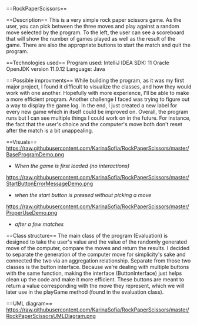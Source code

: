 ==RockPaperScissors==

==Description== 
  This is a very simple rock paper scissors game. As the user, you can pick between the three moves and play against a random move selected by the 
program. To the left, the user can see a scoreboard that will show the number of games played as well as the result of the game. There are also 
the appropriate buttons to start the match and quit the program. 

==Technologies used==
Program used: IntelliJ IDEA
SDK: 11 Oracle OpenJDK version 11.0.12
Language: Java

==Possible improvments==
  While building the program, as it was my first major project, I found it difficult to visualize the classes, and how they would work with one another. 
Hopefully with more experience, I'll be able to make a more efficient program. Another challenge I faced was trying to figure out a way to display the 
game log. In the end, I just created a new label for every new game which in itself could be improved on. Overall, the program runs but I can see multiple
things I could work on in the future. For instance, the fact that the user's choice and the computer's move both don't reset after the match is a bit unappealing.

==Visuals== 
https://raw.githubusercontent.com/KarinaSofia/RockPaperScissors/master/BaseProgramDemo.png
 - *When the game is first loaded (no interactions)*

https://raw.githubusercontent.com/KarinaSofia/RockPaperScissors/master/StartButtonErrorMessageDemo.png
 - *when the start button is pressed without picking a move*

https://raw.githubusercontent.com/KarinaSofia/RockPaperScissors/master/ProperUseDemo.png
 - *after a few matches*

==Class structure==
  The main class of the program (Evaluation) is designed to take the user's value and the value of the randomly generated move of the computer, compare the moves 
and return the results. I decided to separate the generation of the computer move for simplicity's sake and connected the two via an aggregation relationship. 
Separate from those two classes is the button interface. Because we’re dealing with multiple buttons with the same function, making the interface (ButtonInterface) 
just helps clean up the code and make it more efficient. These buttons are meant to return a value corresponding with the move they represent, which we will 
later use in the playGame method (found in the evaluation class). 

==UML diagram==
https://raw.githubusercontent.com/KarinaSofia/RockPaperScissors/master/RockPaperScissorsUMLDiagram.png



